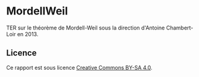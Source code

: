 MordellWeil
===========

TER sur le théorème de Mordell-Weil sous la direction d'Antoine Chambert-Loir en 2013.

## Licence

Ce rapport est sous licence 
[Creative Commons BY-SA 4.0](http://creativecommons.org/licenses/by-sa/4.0/).
